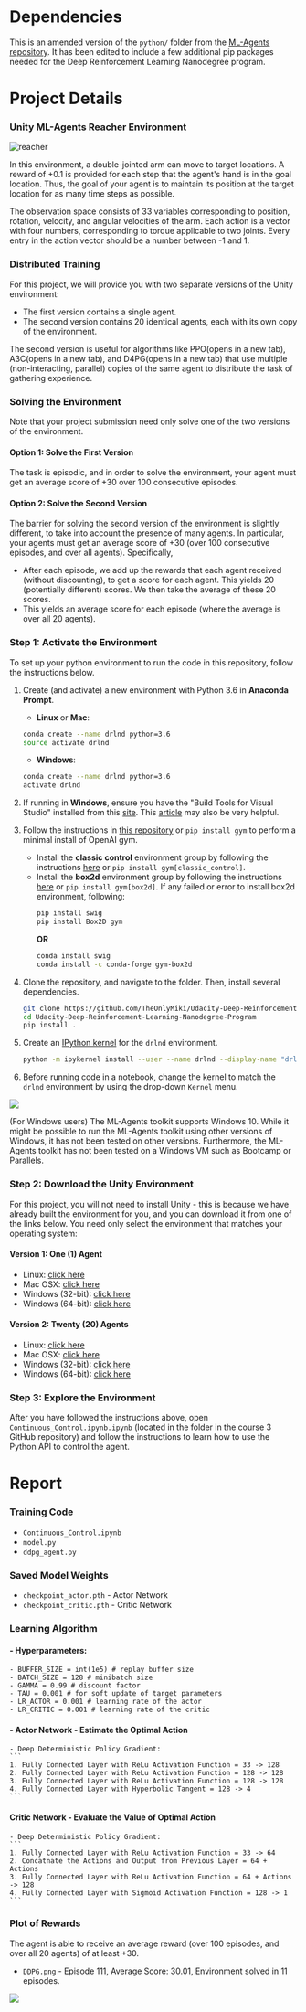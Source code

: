 # Dependencies

This is an amended version of the `python/` folder from the [ML-Agents repository](https://github.com/Unity-Technologies/ml-agents).  It has been edited to include a few additional pip packages needed for the Deep Reinforcement Learning Nanodegree program.


# Project Details

### Unity ML-Agents Reacher Environment

![reacher](images/reacher.gif)

In this environment, a double-jointed arm can move to target locations. A reward of +0.1 is provided for each step that the agent's hand is in the goal location. Thus, the goal of your agent is to maintain its position at the target location for as many time steps as possible.

The observation space consists of 33 variables corresponding to position, rotation, velocity, and angular velocities of the arm. Each action is a vector with four numbers, corresponding to torque applicable to two joints. Every entry in the action vector should be a number between -1 and 1.


### Distributed Training

For this project, we will provide you with two separate versions of the Unity environment:

- The first version contains a single agent.
- The second version contains 20 identical agents, each with its own copy of the environment.

The second version is useful for algorithms like PPO(opens in a new tab), A3C(opens in a new tab), and D4PG(opens in a new tab) that use multiple (non-interacting, parallel) copies of the same agent to distribute the task of gathering experience.


### Solving the Environment
Note that your project submission need only solve one of the two versions of the environment.

#### Option 1: Solve the First Version

The task is episodic, and in order to solve the environment, your agent must get an average score of +30 over 100 consecutive episodes.

#### Option 2: Solve the Second Version

The barrier for solving the second version of the environment is slightly different, to take into account the presence of many agents. In particular, your agents must get an average score of +30 (over 100 consecutive episodes, and over all agents). Specifically,

- After each episode, we add up the rewards that each agent received (without discounting), to get a score for each agent. This yields 20 (potentially different) scores. We then take the average of these 20 scores.
- This yields an average score for each episode (where the average is over all 20 agents).


### Step 1: Activate the Environment

To set up your python environment to run the code in this repository, follow the instructions below.

1. Create (and activate) a new environment with Python 3.6 in **Anaconda Prompt**.

    - __Linux__ or __Mac__: 
    ```bash
    conda create --name drlnd python=3.6
    source activate drlnd
    ```
    - __Windows__: 
    ```bash
    conda create --name drlnd python=3.6 
    activate drlnd
    ```
    
2. If running in **Windows**, ensure you have the "Build Tools for Visual Studio" installed from this [site](https://visualstudio.microsoft.com/downloads/).  This [article](https://towardsdatascience.com/how-to-install-openai-gym-in-a-windows-environment-338969e24d30) may also be very helpful.

3. Follow the instructions in [this repository](https://github.com/openai/gym) or `pip install gym` to perform a minimal install of OpenAI gym.
   - Install the **classic control** environment group by following the instructions [here](https://github.com/openai/gym#classic-control) or `pip install gym[classic_control]`.
   - Install the **box2d** environment group by following the instructions [here](https://github.com/openai/gym#box2d) or `pip install gym[box2d]`.
     If any failed or error to install box2d environment,  following:
     ```bash
     pip install swig
     pip install Box2D gym
     ```
     **OR**
     ```bash
     conda install swig
     conda install -c conda-forge gym-box2d
     ```
    
4. Clone the repository, and navigate to the folder.  Then, install several dependencies.  
    ```bash
    git clone https://github.com/TheOnlyMiki/Udacity-Deep-Reinforcement-Learning-Nanodegree-Program.git
    cd Udacity-Deep-Reinforcement-Learning-Nanodegree-Program
    pip install .
    ```

5. Create an [IPython kernel](http://ipython.readthedocs.io/en/stable/install/kernel_install.html) for the `drlnd` environment.    
    ```bash
    python -m ipykernel install --user --name drlnd --display-name "drlnd"
    ```

6. Before running code in a notebook, change the kernel to match the `drlnd` environment by using the drop-down `Kernel` menu. 

<img src="images/kernel.png"/>

(For Windows users) The ML-Agents toolkit supports Windows 10. While it might be possible to run the ML-Agents toolkit using other versions of Windows, it has not been tested on other versions. Furthermore, the ML-Agents toolkit has not been tested on a Windows VM such as Bootcamp or Parallels.


### Step 2: Download the Unity Environment

For this project, you will not need to install Unity - this is because we have already built the environment for you, and you can download it from one of the links below. You need only select the environment that matches your operating system:

#### Version 1: One (1) Agent

<ul role="list" class="css-19qh3zo"><li class="css-cvpopp">Linux: <a target="_blank" rel="noopener noreferrer" class="chakra-link css-190botj" href="https://s3-us-west-1.amazonaws.com/udacity-drlnd/P2/Reacher/one_agent/Reacher_Linux.zip">click here</a></li><li class="css-cvpopp">Mac OSX: <a target="_blank" rel="noopener noreferrer" class="chakra-link css-190botj" href="https://s3-us-west-1.amazonaws.com/udacity-drlnd/P2/Reacher/one_agent/Reacher.app.zip">click here</a></li><li class="css-cvpopp">Windows (32-bit): <a target="_blank" rel="noopener noreferrer" class="chakra-link css-190botj" href="https://s3-us-west-1.amazonaws.com/udacity-drlnd/P2/Reacher/one_agent/Reacher_Windows_x86.zip">click here</a></li><li class="css-cvpopp">Windows (64-bit): <a target="_blank" rel="noopener noreferrer" class="chakra-link css-190botj" href="https://s3-us-west-1.amazonaws.com/udacity-drlnd/P2/Reacher/one_agent/Reacher_Windows_x86_64.zip">click here</a></li></ul>

#### Version 2: Twenty (20) Agents

<ul role="list" class="css-19qh3zo"><li class="css-cvpopp">Linux: <a target="_blank" rel="noopener noreferrer" class="chakra-link css-190botj" href="https://s3-us-west-1.amazonaws.com/udacity-drlnd/P2/Reacher/Reacher_Linux.zip">click here</a></li><li class="css-cvpopp">Mac OSX: <a target="_blank" rel="noopener noreferrer" class="chakra-link css-190botj" href="https://s3-us-west-1.amazonaws.com/udacity-drlnd/P2/Reacher/Reacher.app.zip">click here</a></li><li class="css-cvpopp">Windows (32-bit): <a target="_blank" rel="noopener noreferrer" class="chakra-link css-190botj" href="https://s3-us-west-1.amazonaws.com/udacity-drlnd/P2/Reacher/Reacher_Windows_x86.zip">click here</a></li><li class="css-cvpopp">Windows (64-bit): <a target="_blank" rel="noopener noreferrer" class="chakra-link css-190botj" href="https://s3-us-west-1.amazonaws.com/udacity-drlnd/P2/Reacher/Reacher_Windows_x86_64.zip">click here</a></li></ul>


### Step 3: Explore the Environment

After you have followed the instructions above, open `Continuous_Control.ipynb.ipynb` (located in the folder in the course 3 GitHub repository) and follow the instructions to learn how to use the Python API to control the agent.

# Report

### Training Code

- `Continuous_Control.ipynb`
- `model.py`
- `ddpg_agent.py`

### Saved Model Weights

- `checkpoint_actor.pth` - Actor Network
- `checkpoint_critic.pth` - Critic Network

### Learning Algorithm

#### - Hyperparameters:
```
- BUFFER_SIZE = int(1e5) # replay buffer size
- BATCH_SIZE = 128 # minibatch size
- GAMMA = 0.99 # discount factor
- TAU = 0.001 # for soft update of target parameters
- LR_ACTOR = 0.001 # learning rate of the actor
- LR_CRITIC = 0.001 # learning rate of the critic
```

#### - Actor Network - Estimate the Optimal Action
    - Deep Deterministic Policy Gradient:
    ```
    1. Fully Connected Layer with ReLu Activation Function = 33 -> 128
    2. Fully Connected Layer with ReLu Activation Function = 128 -> 128
    3. Fully Connected Layer with ReLu Activation Function = 128 -> 128
    4. Fully Connected Layer with Hyperbolic Tangent = 128 -> 4
    ```

#### Critic Network - Evaluate the Value of Optimal Action
    - Deep Deterministic Policy Gradient:
    ```
    1. Fully Connected Layer with ReLu Activation Function = 33 -> 64
    2. Concatnate the Actions and Output from Previous Layer = 64 + Actions
    3. Fully Connected Layer with ReLu Activation Function = 64 + Actions -> 128
    4. Fully Connected Layer with Sigmoid Activation Function = 128 -> 1
    ```

### Plot of Rewards

The agent is able to receive an average reward (over 100 episodes, and over all 20 agents) of at least +30.

- `DDPG.png` - Episode 111, Average Score: 30.01, Environment solved in 11 episodes.

<img src="DDPG.png"/>
